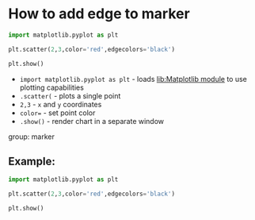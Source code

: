 # How to add edge to marker

```python
import matplotlib.pyplot as plt

plt.scatter(2,3,color='red',edgecolors='black')

plt.show()
```

- `import matplotlib.pyplot as plt` - loads [lib:Matplotlib module](python-matplotlib/how-to-install-matplotlib-python-lib-in-ubuntu-ubuntuversion) to use plotting capabilities
- `.scatter(` - plots a single point
- `2,3` - `x` and `y` coordinates
- `color=` - set point color
- `.show()` - render chart in a separate window

group: marker

## Example: 
```python
import matplotlib.pyplot as plt

plt.scatter(2,3,color='red',edgecolors='black')

plt.show()
```

